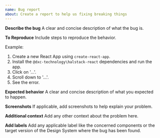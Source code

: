 ```yaml
---
name: Bug report
about: Create a report to help us fixing breaking things
---
```


**Describe the bug**
A clear and concise description of what the bug is.

**To Reproduce**
Include steps to reproduce the behavior.

Example:

1. Create a new React App using `create-react-app`.
2. Install the `@dxc-technology\halstack-react` dependencies and run the app.
3. Click on '...'.
4. Scroll down to '...'.
5. See the error.

**Expected behavior**
A clear and concise description of what you expected to happen.

**Screenshots**
If applicable, add screenshots to help explain your problem.

**Additional context**
Add any other context about the problem here.

**Add labels**
Add any applicable label like the concerned components or the target version of the Design System where the bug has been found.
